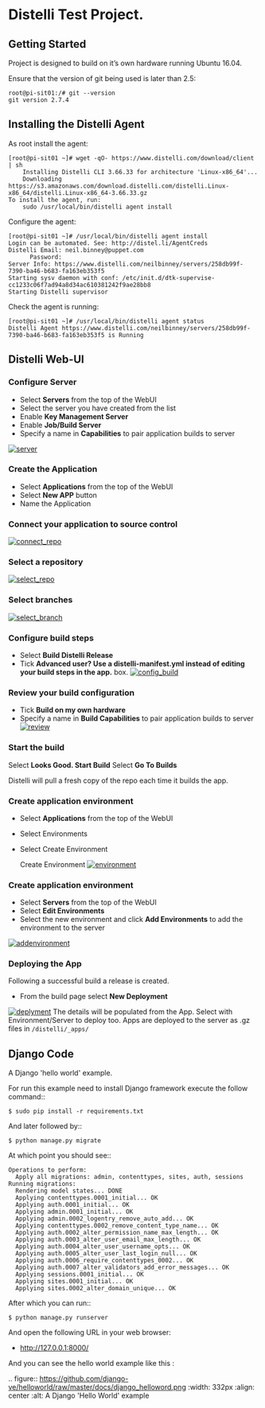 # Distelli Test Project.

## Getting Started

Project is designed to build on it’s own hardware running Ubuntu 16.04.  

Ensure that the version of git being used is later than 2.5:

```
root@pi-sit01:/# git --version
git version 2.7.4
```

## Installing the Distelli Agent

As root install the agent:

```
[root@pi-sit01 ~]# wget -qO- https://www.distelli.com/download/client | sh
    Installing Distelli CLI 3.66.33 for architecture 'Linux-x86_64'...
    Downloading https://s3.amazonaws.com/download.distelli.com/distelli.Linux-x86_64/distelli.Linux-x86_64-3.66.33.gz
To install the agent, run:
    sudo /usr/local/bin/distelli agent install
```

Configure the agent:

```
[root@pi-sit01 ~]# /usr/local/bin/distelli agent install
Login can be automated. See: http://distel.li/AgentCreds
Distelli Email: neil.binney@puppet.com
      Password:
Server Info: https://www.distelli.com/neilbinney/servers/258db99f-7390-ba46-b683-fa163eb353f5
Starting sysv daemon with conf:	/etc/init.d/dtk-supervise-cc1233c06f7ad94a8d34ac610381242f9ae28bb8
Starting Distelli supervisor
```

Check the agent is running:

```
[root@pi-sit01 ~]# /usr/local/bin/distelli agent status
Distelli Agent https://www.distelli.com/neilbinney/servers/258db99f-7390-ba46-b683-fa163eb353f5 is Running
```

## Distelli Web-UI

###  Configure Server

* Select **Servers** from the top of the WebUI
* Select the server you have created from the list
* Enable **Key Management Server**
* Enable **Job/Build Server**
* Specify a name in **Capabilities** to pair application builds to server 

[![server](https://github.com/neilbinney/helloworld/raw/screenshots/screenshots/server.png)](#features)



### Create the Application

* Select **Applications** from the top of the WebUI
* Select **New APP** button
* Name the Application

### Connect your application to source control

[![connect_repo](https://github.com/neilbinney/helloworld/raw/screenshots/screenshots/connect_repo.png)](#features)

### Select a repository

[![select_repo](https://github.com/neilbinney/helloworld/raw/screenshots/screenshots/select_repo.png)](#features)
### Select branches

[![select_branch](https://github.com/neilbinney/helloworld/raw/screenshots/screenshots/select_branch.png)](#features)
### Configure build steps
* Select **Build Distelli Release**
* Tick **Advanced user? Use a distelli-manifest.yml instead of editing your build steps in the app.** box.
[![config_build](https://github.com/neilbinney/helloworld/raw/screenshots/screenshots/config_build.png)](#features)
### Review your build configuration
* Tick **Build on my own hardware**
* Specify a name in **Build Capabilities** to pair application builds to server
[![review](https://github.com/neilbinney/helloworld/raw/screenshots/screenshots/review.png)](#features)
### Start the build
Select **Looks Good.  Start Build**
Select **Go To Builds**

Distelli will pull a fresh copy of the repo each time it builds the app.

### Create application environment

* Select **Applications** from the top of the WebUI
* Select Environments
* Select Create Environment

  Create Environment
[![environment](https://github.com/neilbinney/helloworld/raw/screenshots/screenshots/environment.png)](#features)
### Create application environment

* Select **Servers** from the top of the WebUI
* Select **Edit Environments**
* Select the new environment and click **Add Environments** to add the environment to the server

[![addenvironment](https://github.com/neilbinney/helloworld/raw/screenshots/screenshots/addenvironment.png)](#features)
###  Deploying the App
Following a successful build a release is created.

* From the build page select **New Deployment**


[![deplyment](https://github.com/neilbinney/helloworld/raw/screenshots/screenshots/deploy1.png)](#features)
The details will be populated from the App.  Select with Environment/Server to deploy too.  Apps are deployed to the server as .gz files in `/distelli/_apps/`


## Django Code

A Django 'hello world' example.

For run this example need to install Django
framework execute the follow command::

    $ sudo pip install -r requirements.txt

And later followed by::

    $ python manage.py migrate

At which point you should see::

    Operations to perform:
      Apply all migrations: admin, contenttypes, sites, auth, sessions
    Running migrations:
      Rendering model states... DONE
      Applying contenttypes.0001_initial... OK
      Applying auth.0001_initial... OK
      Applying admin.0001_initial... OK
      Applying admin.0002_logentry_remove_auto_add... OK
      Applying contenttypes.0002_remove_content_type_name... OK
      Applying auth.0002_alter_permission_name_max_length... OK
      Applying auth.0003_alter_user_email_max_length... OK
      Applying auth.0004_alter_user_username_opts... OK
      Applying auth.0005_alter_user_last_login_null... OK
      Applying auth.0006_require_contenttypes_0002... OK
      Applying auth.0007_alter_validators_add_error_messages... OK
      Applying sessions.0001_initial... OK
      Applying sites.0001_initial... OK
      Applying sites.0002_alter_domain_unique... OK

After which you can run::

    $ python manage.py runserver

And open the following URL in your web browser:

 - http://127.0.0.1:8000/

And you can see the hello world example like this :

.. figure:: https://github.com/django-ve/helloworld/raw/master/docs/django_helloword.png
   :width: 332px
   :align: center
   :alt: A Django 'Hello World' example


